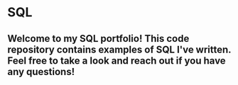 # SQL
## Welcome to my SQL portfolio! This code repository contains examples of SQL I've written. Feel free to take a look and reach out if you have any questions!
